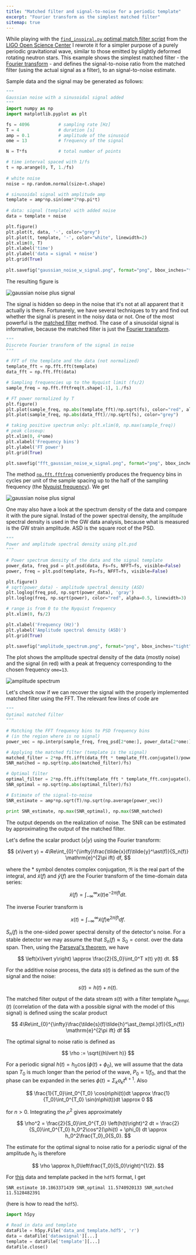 ```yaml
---
title: "Matched filter and signal-to-noise for a periodic template"
excerpt: "Fourier transform as the simplest matched filter"
sitemap: true
---
```


While playing with the [`find_inspiral.py` optimal match filter
script](https://losc.ligo.org/tutorial_optimal) from the [LIGO Open Science
Center](https://losc.ligo.org/about) I rewrote it for a simpler purpose of a
purely periodic gravitational wave, similar to those emitted by slightly deformed 
rotating neutron stars. This example shows the simplest matched filter - the
[Fourier transform](https://en.wikipedia.org/wiki/Fourier_transform) - and 
defines the signal-to-noise ratio from the matched filter (using the 
actual signal as a filter), to an signal-to-noise estimate. 

Sample data and the signal may be generated as follows:    

```python
"""
Gaussian noise with a sinusoidal signal added 
"""
import numpy as np
import matplotlib.pyplot as plt

fs = 4096           # sampling rate [Hz]  
T = 4               # duration [s]
amp = 0.1           # amplitude of the sinusoid 
ome = 13            # frequency of the signal 

N = T*fs            # total number of points 

# time interval spaced with 1/fs 
t = np.arange(0, T, 1./fs)
 
# white noise 
noise = np.random.normal(size=t.shape)

# sinusoidal signal with amplitude amp
template = amp*np.sin(ome*2*np.pi*t)
 
# data: signal (template) with added noise 
data = template + noise

plt.figure()
plt.plot(t, data, '-', color="grey")
plt.plot(t, template, '-', color="white", linewidth=2)
plt.xlim(0, T)
plt.xlabel('time')
plt.ylabel('data = signal + noise')
plt.grid(True)
 
plt.savefig("gaussian_noise_w_signal.png", format="png", bbox_inches="tight")
```

The resulting figure is   

![gaussian noise plus signal](../images/gaussian_noise_w_signal.png)

The signal is hidden so deep in the noise that it's not at all apparent 
that it actually is there. Fortunarely, we have several techniques 
to try and find out whether the signal is present in the noisy data 
or not. One of the most powerful is the 
[matched filter](https://en.wikipedia.org/wiki/Matched_filter) method. 
The case of a sinusoidal signal is informative, because the matched filter 
is just the [Fourier transform](https://en.wikipedia.org/wiki/Fourier_transform). 

```python
"""
Discrete Fourier transform of the signal in noise 
"""

# FFT of the template and the data (not normalized)  
template_fft = np.fft.fft(template)
data_fft = np.fft.fft(data)

# Sampling frequencies up to the Nyquist limit (fs/2)  
sample_freq = np.fft.fftfreq(t.shape[-1], 1./fs)

# FT power normalized by T
plt.figure()
plt.plot(sample_freq, np.abs(template_fft)/np.sqrt(fs), color="red", alpha=0.5, linewidth=4)
plt.plot(sample_freq, np.abs(data_fft)//np.sqrt(fs), color="grey")

# taking positive spectrum only: plt.xlim(0, np.max(sample_freq)) 
# peak closeup:   
plt.xlim(0, 4*ome)
plt.xlabel('Frequency bins')
plt.ylabel('FT power')
plt.grid(True)

plt.savefig("fft_gaussian_noise_w_signal.png", format="png", bbox_inches="tight")

```
 
The method [`np.fft.fftfreq`](http://docs.scipy.org/doc/numpy/reference/generated/numpy.fft.fftfreq.html) conveniently produces the frequency bins in cycles per unit of the sample spacing up to the half of the sampling frequency (the [Nyquist frequency](https://en.wikipedia.org/wiki/Nyquist_frequency)). We get             

![gaussian noise plus signal](../images/fft_gaussian_noise_w_signal.png)

One may also have a look at the spectrum density of the data and compare 
it with the pure signal. Instad of the power spectral density, the amplitude 
spectral density is used in the GW data analysis, because what is measured is 
the GW strain amplitude. ASD is the square root of the PSD. 

```python 
"""
Power and amplitude spectral density using plt.psd
"""

# Power spectrum density of the data and the signal template  
power_data, freq_psd = plt.psd(data, Fs=fs, NFFT=fs, visible=False)
power, freq = plt.psd(template, Fs=fs, NFFT=fs, visible=False)

plt.figure()
# sqrt(power_data) - amplitude spectral density (ASD)
plt.loglog(freq_psd, np.sqrt(power_data), 'gray')
plt.loglog(freq, np.sqrt(power), color="red", alpha=0.5, linewidth=3)

# range is from 0 to the Nyquist frequency
plt.xlim(0, fs/2)

plt.xlabel('Frequency (Hz)')
plt.ylabel('Amplitude spectral density (ASD)')
plt.grid(True)

plt.savefig("amplitude_spectrum.png", format="png", bbox_inches="tight")

``` 
The plot shows the amplitude spectral density of the data (mostly noise) 
and the signal (in red) with a peak at frequency corresponding to the 
chosen frequency `ome=13`. 

![amplitude spectrum](../images/amplitude_spectrum.png)

Let's check now if we can recover the signal with the properly implemented 
matched filter using the FFT. The relevant few lines of code are  

```python
"""
Optimal matched filter 
"""

# Matching the FFT frequency bins to PSD frequency bins
# (in the region where is no signal)
power_vec = np.interp(sample_freq, freq_psd[2*ome:], power_data[2*ome:])

# Applying the matched filter (template is the signal)
matched_filter = 2*np.fft.ifft(data_fft * template_fft.conjugate()/power_vec)
SNR_matched = np.sqrt(np.abs(matched_filter)/fs)

# Optimal filter 
optimal_filter = 2*np.fft.ifft(template_fft * template_fft.conjugate()/power_vec)
SNR_optimal = np.sqrt(np.abs(optimal_filter)/fs)

# Estimate of the signal-to-noise 
SNR_estimate = amp*np.sqrt(T)/np.sqrt(np.average(power_vec))

print SNR_estimate, np.max(SNR_optimal), np.max(SNR_matched)
```
The output depends on the realization of noise. The SNR can be estimated by approximating the output of the matched filter. 

Let's define the scalar product $(x\lvert y)$ using the Fourier transform: 

$$
(x\lvert y) = 4\Re\int_{0}^{\infty}\frac{\tilde{x}(f)\tilde{y}^\ast(f)}{S_n(f)} \mathrm{e}^{2\pi ift} df, 
$$ 

where the $*$ symbol denotes complex conjugation, $\Re$ is the real part of the integral, and 
$\tilde{x}(f)$ and $\tilde{y}(f)$ are the Fourier transform of the 
time-domain data series:  

$$
  \tilde{x}(f) = \int_{-\infty}^\infty x(t) \mathrm{e}^{-2\pi ift} dt.
$$

The inverse Fourier transform is

$$
  x(t) = \int_{-\infty}^\infty \tilde{x}(f) \mathrm{e}^{2\pi ift} df. 
$$

$S_n(f)$ is the one-sided power spectral density of the detector's noise. For a stable detector we may assume the that $S_n(f)\approx S_0=const.$ over the data span. Then, using the [Parseval's theorem](https://en.wikipedia.org/wiki/Parseval%27s_theorem), we have

$$
  \left(x\lvert y\right) \approx \frac{2}{S_0}\int_0^T x(t) y(t) dt.
$$

For the additive noise process, the data $s(t)$ is defined as the sum of 
the signal and the noise: 

$$
s(t) = h(t) + n(t).   
$$ 

The matched filter output of the data stream $s(t)$ with a filter template $h_{templ.}(t)$ (correlation of the data with a possible signal with the model of this signal) is defined using the scalar product  

$$ 
  4\Re\int_{0}^{\infty}\frac{\tilde{s}(f)\tilde{h}^\ast_{templ.}(f)}{S_n(f)} \mathrm{e}^{2\pi ift} df
$$

The optimal signal to noise ratio is defined as 

$$ 
  \rho := \sqrt{(h\lvert h)}
$$
  
For a periodic signal $h(t) = h_0\cos(\phi(t) + \phi_0)$, we will assume that the data span $T_0$ is much longer than the period of the wave, $P_0 = 1/f_0$, and that the phase can be expanded in the series $\phi(t)=\Sigma_{k} a_k t^{k+1}$. Also 

$$ 
  \frac{1}{T_0}\int_0^{T_0} \cos(n\phi(t))dt \approx \frac{1}{T_0}\int_0^{T_0} \sin(n\phi(t))dt \approx 0
$$  

for $n>0$. Integrating the $\rho^2$ gives approximately  

$$ 
  \rho^2 = \frac{2}{S_0}\int_0^{T_0} \left(h(t)\right)^2 dt = \frac{2}{S_0}\int_0^{T_0} h_0^2\cos^2(\phi(t) + \phi_0) dt \approx h_0^2\frac{T_0}_0{S_0}. 
$$ 

The estimate for the optimal signal to noise ratio for a periodic signal of the amplitude $h_0$ is therefore 

$$
  \rho \approx h_0\left\frac{T_0}{S_0}\right)^{1/2}. 
$$

For [this](../data/data_and_template.hdf5) data and template packed in the `hdf5` format, 
I get 

```
SNR_estimate 10.1863371439 SNR_optimal 11.5740920133 SNR_matched 11.5128482391

```

(here is how to read the `hdf5`). 


```python
import h5py

# Read in data and template
dataFile = h5py.File('data_and_template.hdf5', 'r')
data = dataFile['datawsignal'][...]
template = dataFile['template'][...]
dataFile.close()

```
